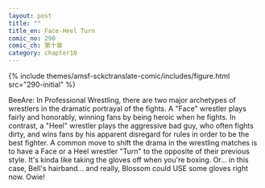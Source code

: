 ```yaml
---
layout: post
title: ""
title_en: Face-Heel Turn
comic_no: 290
comic_ch: 第十章
category: chapter10
---
```

{% include themes/amsf-sckctranslate-comic/includes/figure.html src="290-initial" %}

BeeAre: In Professional Wrestling, there are two major archetypes of wrestlers in the dramatic portrayal of the fights. A "Face" wrestler plays fairly and honorably, winning fans by being heroic when he fights. In contrast, a "Heel" wrestler plays the aggressive bad guy, who often fights dirty, and wins fans by his apparent disregard for rules in order to be the best fighter. A common move to shift the drama in the wrestling matches is to have a Face or a Heel wrestler "Turn" to the opposite of their previous style. It's kinda like taking the gloves off when you're boxing. Or... in this case, Bell's hairband... and really, Blossom could USE some gloves right now. Owie! 
